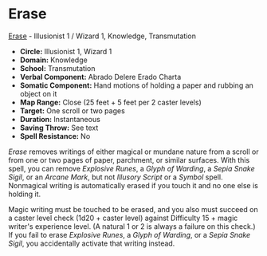 # Erase

[Erase](/Magic/E/Erase.md) - Illusionist 1 / Wizard 1, Knowledge, Transmutation

- **Circle:** Illusionist 1, Wizard 1
- **Domain:** Knowledge
- **School:** Transmutation
- **Verbal Component:** Abrado Delere Erado Charta
- **Somatic Component:** Hand motions of holding a paper and rubbing an object on it
- **Map Range:** Close (25 feet + 5 feet per 2 caster levels)
- **Target:** One scroll or two pages
- **Duration:** Instantaneous
- **Saving Throw:** See text
- **Spell Resistance:** No

*Erase* removes writings of either magical or mundane nature from a scroll or from one or two pages of paper, parchment, or similar surfaces. With this spell, you can remove *Explosive Runes*, a *Glyph of Warding*, a *Sepia Snake Sigil*, or an *Arcane Mark*, but not *Illusory Script* or a *Symbol* spell. Nonmagical writing is automatically erased if you touch it and no one else is holding it.

Magic writing must be touched to be erased, and you also must succeed on a caster level check (1d20 + caster level) against Difficulty 15 + magic writer's experience level. (A natural 1 or 2 is always a failure on this check.) If you fail to erase *Explosive Runes*, a *Glyph of Warding*, or a *Sepia Snake Sigil*, you accidentally activate that writing instead.
